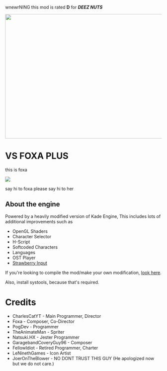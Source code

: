 wnewrNING
this mod is rated **D** for ***DEEZ NUTS***

<img src="KadeEngineWitBackground.png" width="600" height="400">

# VS FOXA PLUS
this is foxa

<img src="https://media.discordapp.net/attachments/994696415676739594/1015383787657498634/1cdff2fe-df54-445a-b7df-c9428302cab9-jpnddjpe.gif">

say hi to foxa
please say hi to her

## About the engine
Powered by a heavily modified version of Kade Engine, This includes lots of additional improvements such as
- OpenGL Shaders
- Character Selector
- H-Script
- Softcoded Characters
- Languages
- OST Player
- [Strawberry Input](https://github.com/benjaminpants/Funkin-Strawberry)

If you're looking to compile the mod/make your own modification, [look here](Modding.md).

Also, install systools, because that's required.

# Credits

* CharlesCatYT - Main Programmer, Director
* Foxa - Composer, Co-Director
* PogDev - Programmer
* TheAnimateMan - Spriter
* Natsuki.HX - Jester Programmer
* GaragebandCoveryGuy96 - Composer
* FellowIdiot - Retired Programmer, Charter 
* LeNinethGames - Icon Artist
* JoerOnTheBlower - NO DONT TRUST THIS GUY (He apologized now but we do not care.)

